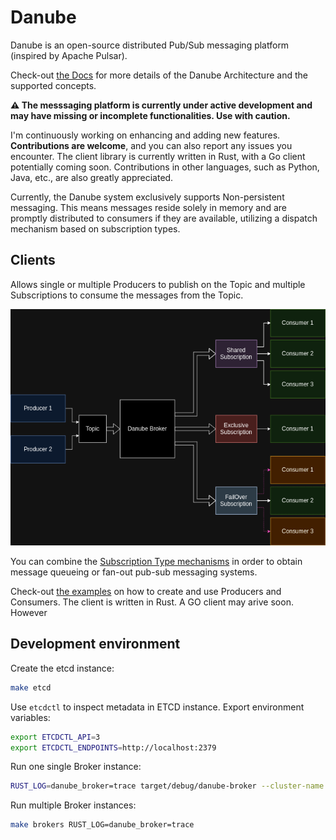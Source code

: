 # Danube

Danube is an open-source distributed Pub/Sub messaging platform (inspired by Apache Pulsar).

Check-out [the Docs](docs/) for more details of the Danube Architecture and the supported concepts.

**⚠️ The messsaging platform is currently under active development and may have missing or incomplete functionalities. Use with caution.**

I'm continuously working on enhancing and adding new features. **Contributions are welcome**, and you can also report any issues you encounter. The client library is currently written in Rust, with a Go client potentially coming soon. Contributions in other languages, such as Python, Java, etc., are also greatly appreciated.

Currently, the Danube system exclusively supports Non-persistent messaging. This means messages reside solely in memory and are promptly distributed to consumers if they are available, utilizing a dispatch mechanism based on subscription types.

## Clients

Allows single or multiple Producers to publish on the Topic and multiple Subscriptions to consume the messages from the Topic.

![Producers  Consumers](docs/pictures/producers_consumers.png "Producers Consumers")

You can combine the [Subscription Type mechanisms](docs/04-Queuing_PubSub_messaging.md) in order to obtain message queueing or fan-out pub-sub messaging systems.

Check-out [the examples](danube-client/examples/) on how to create and use Producers and Consumers.  The client is written in Rust. A GO client may arive soon. However

## Development environment

Create the etcd instance:

```bash
make etcd
```

Use `etcdctl` to inspect metadata in ETCD instance. Export environment variables:

```bash
export ETCDCTL_API=3
export ETCDCTL_ENDPOINTS=http://localhost:2379
```

Run one single Broker instance:

```bash
RUST_LOG=danube_broker=trace target/debug/danube-broker --cluster-name MY_cluster --meta-store-addr 127.0.0.1:2379
```

Run multiple Broker instances:

```bash
make brokers RUST_LOG=danube_broker=trace
```
